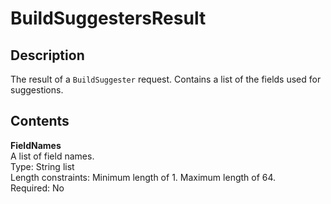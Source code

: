 # BuildSuggestersResult<a name="API_BuildSuggestersResult"></a>

## Description<a name="API_BuildSuggestersResult_Description"></a>

The result of a `BuildSuggester` request\. Contains a list of the fields used for suggestions\.

## Contents<a name="API_BuildSuggestersResult_Contents"></a>

 **FieldNames**   
A list of field names\.  
Type: String list   
 Length constraints: Minimum length of 1\. Maximum length of 64\.   
 Required: No 